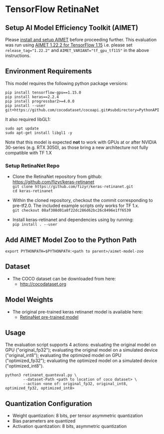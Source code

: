 # TensorFlow RetinaNet

## Setup AI Model Efficiency Toolkit (AIMET)
Please [install and setup AIMET](https://github.com/quic/aimet/blob/release-aimet-1.22/packaging/install.md) before proceeding further. This evaluation was run using [AIMET 1.22.2 for TensorFlow 1.15](https://github.com/quic/aimet/releases/tag/1.22.2) i.e. please set `release_tag="1.22.2"` and `AIMET_VARIANT="tf_gpu_tf115"` in the above instructions.

## Environment Requirements
This model requires the following python package versions:  
```
pip install tensorflow-gpu==1.15.0  
pip install keras==2.2.4
pip install progressbar2>=4.0.0
pip install --user git+https://github.com/cocodataset/cocoapi.git#subdirectory=PythonAPI
```

It also required libGL1:
```
sudo apt update
sudo apt-get install libgl1 -y
```

Note that this model is expected **not** to work with GPUs at or after NVIDIA 30-series (e.g. RTX 3050), as those bring a new architecture not fully compatible with TF 1.X

### Setup RetinaNet Repo
- Clone the RetinaNet repository from github: https://github.com/fizyr/keras-retinanet  
```git clone https://github.com/fizyr/keras-retinanet.git```  
```cd keras-retinanet```

- Within the cloned repository, checkout the commit corresponding to pre-tf2.0. The included example scripts only works for TF 1.x.  
  ```git checkout 08af308d01a8f22dc286d62bc26c8496e1ff6539```

- Install keras-retinanet and dependencies using by running:  
  ```pip install . --user```

## Add AIMET Model Zoo to the Python Path
`export PYTHONPATH=$PYTHONPATH:<path to parent>/aimet-model-zoo`

## Dataset
- The COCO dataset can be downloaded from here:
  - http://cocodataset.org

## Model Weights
- The original pre-trained keras retinanet model is available here:
  - [RetinaNet pre-trained model](https://github.com/fizyr/keras-retinanet/releases/download/0.5.1/resnet50_coco_best_v2.1.0.h5)

## Usage
The evaluation script supports 4 actions: evaluating the original model on GPU ("original_fp32"); evaluating the original model on a simulated device ("original_int8");
evaluating the optimized model on GPU ("optimized_fp32"); evaluating the optimized model on a simulated device ("optimized_int8").
```
python3 retinanet_quanteval.py \
        --dataset-Path <path to location of coco dataset> \
        --action <one of: original_fp32, original_int8, optimized_fp32, optimized_int8>
```

## Quantization Configuration
- Weight quantization: 8 bits, per tensor asymmetric quantization
- Bias parameters are quantized
- Activation quantization: 8 bits, asymmetric quantization

